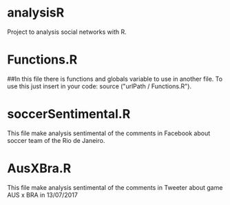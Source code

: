 # analysisR
Project to analysis social networks with R.

# Functions.R
##In this file there is functions and globals variable to use in another file. To use this just insert in your code: source ("urlPath / Functions.R").

# soccerSentimental.R
This file make analysis sentimental of the comments in Facebook about soccer team of the Rio de Janeiro.

# AusXBra.R
This file make analysis sentimental of the comments in Tweeter about game AUS x BRA in 13/07/2017
